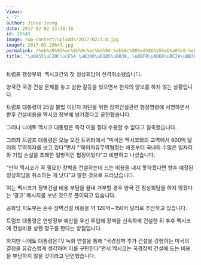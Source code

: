```yaml
---
Views:
- '7'
author: Jihee Jeong
date: 2017-02-02 11:30:16
id: 28643
image: /wp-content/uploads/2017/02/3.0.jpg
imagef: 2017-02-28643.jpg
permalink: /%eb%a9%95%ec%8b%9c%ec%bd%94-%eb%8c%80%ed%86%b5%eb%a0%b9-%eb%af%b8%ea%b5%ad%eb%b0%a9%eb%ac%b8-%ec%b7%a8%ec%86%8c/
title: "\uBA55\uC2DC\uCF54 \uB300\uD1B5\uB839, \uBBF8\uAD6D\uBC29\uBB38 \uCDE8\uC18C"
---
```


트럼프 행정부와  멕시코간의 첫 정상회담이 전격취소됐습니다.

양국간 국경 건설 문제를 놓고 심한 갈등을 빚으면서 한치의 양보를 하지 않는 상황입니다.

트럼프 대통령이 25일 불법 이민자 차단을 위한 장벽건설관련 행정명령에 서명하면서 향후 건설비용을 멕시코 정부에 넘기겠다고 공헌했습니다.

그러나 니에토 멕시코 대통령은 즉각 이를 절대 수용할 수 없다고 일축했습니다.

그러자 트럼프 대통령은 오늘 오전 트위터에서 &#8220;미국은 멕시코와의 교역에서 600억 달러의 무역적자를 보고 있다&#8221;면서 &#8220;&#8216;북미자유무역협정는 애초부터 국내의 수많은 일자리와 기업 손실을 초래한 일방적인 협정이었다&#8221;고 비판하고 나섰습니다.

&#8220;만약 멕시코가 꼭 필요한 장벽을 건설하는데 드는 비용을 내지 못하겠다면 향후 예정된 정상회담을 취소하는 게 낫다&#8221;고 말한 것으로 드러났습니다.

이는 멕시코가 장벽건설 비용 부담을 끝내 거부할 경우 양국 간 정상회담을 하지 않겠다는 &#8216;경고&#8217; 메시지를 보낸 것으로 풀이되고 있습니다.

공화당 지도부는 순수 장벽건설 비용을 약 120억∼150억 달러로 추산하고 있습니다.

트럼프 대통령은 연방정부 예산을 우선 투입해 장벽을 신속하게 건설한 뒤 추후 멕시코에 건설비용 상환 청구를 한다는 방침입니다.

하지만 니에토 대통령은TV 녹화 연설을 통해 &#8220;국경장벽 추가 건설을 강행하는 미국의 결정을 유감스럽게 생각하며 이를 규탄한다&#8221;면서 멕시코는 국경장벽 건설에 드는 비용을 부담하지 않을 것이라고 단언했습니다.